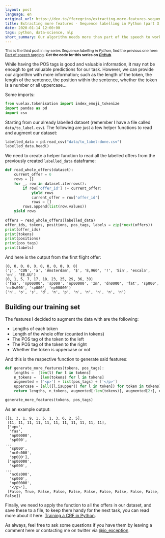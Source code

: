 ```yaml
---
layout: post
language: en
original_url: https://dev.to/fferegrino/extracting-more-features-sequence-labelling-in-python-part-3-3389
title: Extracting more features - Sequence labelling in Python (part 3) 
date: 2020-01-14 12:00:00
tags: python, data-science, nlp
short_summary: Our algorithm needs more than part of the speech to work well, so let us give it more stuff to work with.
---  
```


<small>This is the third post in my series *Sequence labelling in Python*, find the previous one here: [Part of speech tagging](https://dev.to/fferegrino/part-of-speech-tagging-sequence-labelling-in-python-part-2-4o66). **Get the code for this series on [GitHub](https://github.com/fferegrino/vuelax-crf)**.</small>

While having the POS tags is good and valuable information, it may not be enough to get valuable predictions for our task. However, we can provide our algorithm with more information;  such as the length of the token, the length of the sentence, the position within the sentence, whether the token is a number or all uppercase...

Some imports:  

```python
from vuelax.tokenisation import index_emoji_tokenize
import pandas as pd
import csv
```  

Starting from our already labelled dataset (remember I have a file called `data/to_label.csv`). The following are just a few helper functions to read and augment our dataset:

```python
labelled_data = pd.read_csv("data/to_label-done.csv")
labelled_data.head()
```

We need to create a helper function to read all the labelled offers from the previously created `labelled_data` dataframe:

```python
def read_whole_offers(dataset):
    current_offer = 0
    rows = []
    for _, row in dataset.iterrows():
        if row['offer_id'] != current_offer:
            yield rows
            current_offer = row['offer_id']
            rows = []
        rows.append(list(row.values))
    yield rows
            
offers = read_whole_offers(labelled_data)
offer_ids, tokens, positions, pos_tags, labels = zip(*next(offers))
print(offer_ids)
print(tokens)
print(positions)
print(pos_tags)
print(labels)
```

And here is the output from the first flight offer:  

```text
(0, 0, 0, 0, 0, 0, 0, 0, 0, 0, 0)
('¡', 'CUN', 'a', 'Ámsterdam', '$', '8,960', '!', 'Sin', 'escala', 'en', 'EE.UU')
(0, 1, 5, 7, 17, 18, 23, 25, 29, 36, 39)
('faa', 'np00000', 'sp000', 'np00000', 'zm', 'dn0000', 'fat', 'sp000', 'nc0s000', 'sp000', 'np00000')
('n', 'o', 's', 'd', 'n', 'p', 'n', 'n', 'n', 'n', 'n')
```

## Building our training set  

The features I decided to augment the data with are the following:  

 - Lengths of each token
 - Length of the whole offer (counted in tokens)
 - The POS tag of the token to the left
 - The POS tag of the token to the right
 - Whether the token is uppercase or not

And this is the respective function to generate said features:

```python
def generate_more_features(tokens, pos_tags):
    lengths =  [len(l) for l in tokens]
    n_tokens =  [len(tokens) for l in tokens]
    augmented = ['<p>'] + list(pos_tags) + ['</p>']
    uppercase = [all([l.isupper() for l in token]) for token in tokens]
    return lengths, n_tokens, augmented[:len(tokens)], augmented[2:], uppercase

generate_more_features(tokens, pos_tags)
```

As an example output:

```text
([1, 3, 1, 9, 1, 5, 1, 3, 6, 2, 5],
 [11, 11, 11, 11, 11, 11, 11, 11, 11, 11, 11],
 ['<p>',
  'faa',
  'np00000',
  'sp000',
...
  'sp000',
  'nc0s000',
  'sp000'],
 ['np00000',
  'sp000',
...
  'nc0s000',
  'sp000',
  'np00000',
  '</p>'],
 [False, True, False, False, False, False, False, False, False, False, False])
```

Finally, we need to apply the function to all the offers in our dataset, and save these to a file, to keep them handy for the next task, you can read more about it here: [Training a CRF in Python](https://dev.to/fferegrino/conditional-random-fields-in-python-sequence-labelling-part-4-5ei2).

As always, feel free to ask some questions if you have them by leaving a comment here or contacting me on twitter via [@io_exception](https://twitter.com/io_exception).